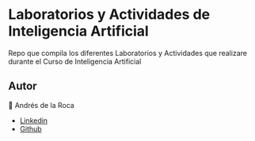# Laboratorios y Actividades de Inteligencia Artificial 
Repo que compila los diferentes Laboratorios y Actividades que realizare durante el Curso de Inteligencia Artificial
## Autor
👤 Andrés de la Roca  
- <a href = "https://www.linkedin.com/in/andr%C3%A8s-de-la-roca-pineda-10a40319b/">Linkedin</a>  
- <a href="https://github.com/andresdlRoca">Github</a>  
